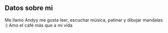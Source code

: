 ## Datos sobre mi


Me llamo Andyy me gusta leer, escuchar música, patinar y dibujar mandalas :)
Amo el café más que a mi vida
